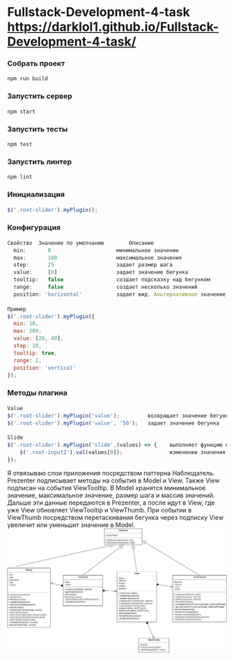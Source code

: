# Fullstack-Development-4-task     https://darklol1.github.io/Fullstack-Development-4-task/

### Собрать проект
```
npm run build
```

### Запустить сервер
```
npm start
```

### Запустить тесты
```
npm test
```

### Запустить линтер
```
npm lint
```

### Инициализация
```js                              
$('.root-slider').myPlugin();                                       
```
### Конфигурация 
```js
Cвойство  Значение по умолчанию        Описание
  min:       0                     минимальное значение 
  max:       100                   максимальное значение
  step:      25                    задает размер шага
  value:     [0]                   задает значение бегунка
  tooltip:   false                 создает подсказку над бегунком
  range:     false                 создает несколько значений
  position: 'horizontal'           задает вид. Альтернативное значение - 'vertical'

Пример                              
$('.root-slider').myPlugin({
  min: 10,
  max: 200,
  value: [20, 40],
  step: 10,
  tooltip: true,
  range: 2,
  position: 'vertical'
});             
```

### Методы плагина
```js
Value                         
$('.root-slider').myPlugin('value');         возвращает значение бегунка                               
$('.root-slider').myPlugin('value', '50');   задает значение бегунка       

Slide                         
$('.root-slider').myPlugin('slide',(values) => {    выполняет функцию при каждом
    $('.root-input2').val(values[0]);               изменении значения бегунка
});                       
```

Я отвязываю слои приложения посредством паттерна Наблюдатель. Prezenter подписывает методы на события в Model и  View. Также View подписан на события ViewTooltip. В Model хранятся минимальное значение, максимальное значение, размер шага и массив значений. Дальше эти данные передаются в Prezenter, а после идут в View, где уже View обновляет ViewTooltip и ViewThumb. При событии в ViewThumb посредством перетаскивания бегунка через подписку View увеличит или уменьшит значение в Model.
![диаграмма классов](./diagram/diagram.jpg)
